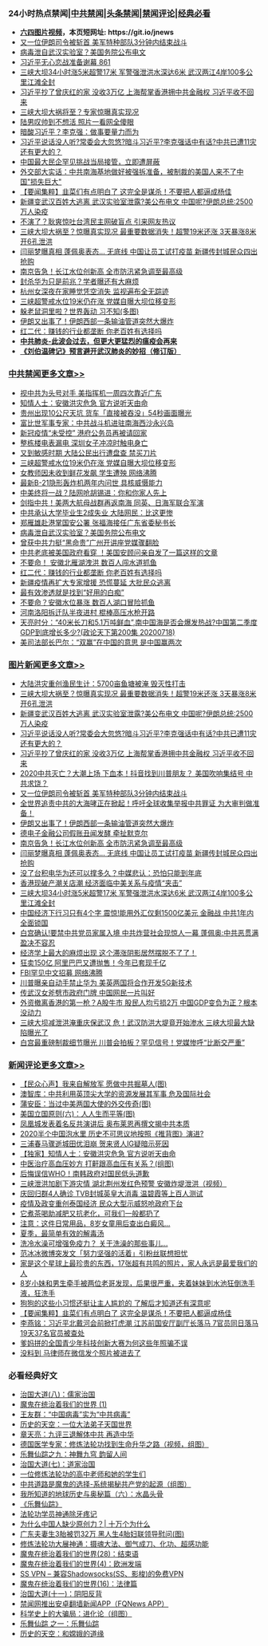 <div id="tt">
<h3>24小时热点禁闻|<a href="#%E4%B8%AD%E5%85%B1%E7%A6%81%E9%97%BB%E6%9B%B4%E5%A4%9A%E6%96%87%E7%AB%A0">中共禁闻</a>|<a href="#%E5%9B%BE%E7%89%87%E6%96%B0%E9%97%BB%E6%9B%B4%E5%A4%9A%E6%96%87%E7%AB%A0">头条禁闻</a>|<a href="#%E6%96%B0%E9%97%BB%E8%AF%84%E8%AE%BA%E6%9B%B4%E5%A4%9A%E6%96%87%E7%AB%A0">禁闻评论|<a href="#%E5%BF%85%E7%9C%8B%E7%BB%8F%E5%85%B8%E5%A5%BD%E6%96%87">经典必看</a></h3>
<ul>
<li><b><a href="http://d1.bdrive.tk/64.mp4" target="_blank">六四图片视频</a>，本页短网址: https://git.io/jnews</b></li>
<li><a href="https://github.com/fqnews/bnews/blob/master/topimagenews/20200719/1363171.md">又一位伊朗司令被斩首 美军特种部队3分钟内结束战斗</a></li>
<li><a href="https://github.com/fqnews/bnews/blob/master/cbnews/20200719/1363069.md">病毒泄自武汉实验室？美国务院公布电文</a></li>
<li><a href="https://github.com/fqnews/bnews/blob/master/bannedvideo/20200719/1363045.md">习近平无心恋战准备谢幕 861</a></li>
<li><a href="https://github.com/fqnews/bnews/blob/master/topimagenews/20200719/1362926.md">三峡大坝34小时涨5米超警17米 军警强泄洪水深达6米 武汉两江4岸100多公里江滩全封</a></li>
<li><a href="https://github.com/fqnews/bnews/blob/master/topimagenews/20200719/1363196.md">习近平抄了曾庆红的家 没收3万亿 上海帮掌香港拥中共金融权 习近平收不回来</a></li>
<li><a href="https://github.com/fqnews/bnews/blob/master/cnnews/20200719/1363169.md">三峡大坝大祸将至？专家惊曝真实现况</a></li>
<li><a href="https://github.com/fqnews/bnews/blob/master/cbnews/20200719/1362931.md">陆男叹帅到不想活 照片一看网全傻眼</a></li>
<li><a href="https://github.com/fqnews/bnews/blob/master/cnnews/20200719/1363139.md">暗酸习近平？李克强：做事要量力而为</a></li>
<li><a href="https://github.com/fqnews/bnews/blob/master/topimagenews/20200719/1363207.md">习近平说话没人听?常委会大忽悠?暗斗习近平?李克强话中有话?中共已遭11灾还有更大的？</a></li>
<li><a href="https://github.com/fqnews/bnews/blob/master/headline/20200719/1362977.md">中国最大民企罕见挑战当局接管，立即遭屏蔽</a></li>
<li><a href="https://github.com/fqnews/bnews/blob/master/bannedvideo/20200719/1363165.md">外交部大实话：中共南海基地做好被强拆准备，被制裁的美国人来不了中国&quot;损失巨大&quot;</a></li>
<li><a href="https://github.com/fqnews/bnews/blob/master/comments/20200719/1363170.md">【要闻集粹】韭菜们有点明白了 这完全是谋杀！不要把人都逼成杨佳</a></li>
<li><a href="https://github.com/fqnews/bnews/blob/master/topimagenews/20200719/1363229.md">新疆变武汉百姓大逃离 武汉实验室泄露?美公布电文 中国呢?伊朗总统:2500万人染疫</a></li>
<li><a href="https://github.com/fqnews/bnews/blob/master/cnnews/20200719/1363188.md">不演了？耿爽惊吐台湾民主网破盲点 引来网友热议</a></li>
<li><a href="https://github.com/fqnews/bnews/blob/master/topimagenews/20200719/1363252.md">三峡大坝大祸至？惊曝真实现况 最重要数据消失！超警19米还涨 3天暴涨8米 开6孔泄洪</a></li>
<li><a href="https://github.com/fqnews/bnews/blob/master/topimagenews/20200719/1362929.md">闫丽梦曝真相 蓬佩奥表态… 无底线 中国让员工试打疫苗 新疆传封城民众四出抢购</a></li>
<li><a href="https://github.com/fqnews/bnews/blob/master/topimagenews/20200719/1362930.md">南京告急！长江水位创新高 全市防汛紧急调至最高级</a></li>
<li><a href="https://github.com/fqnews/bnews/blob/master/worldnews/20200719/1363179.md">封杀华为只是前兆？学者曝还有大麻烦</a></li>
<li><a href="https://github.com/fqnews/bnews/blob/master/cbnews/20200719/1362935.md">杭州女深夜在家睡觉凭空消失 监视遍布全无踪迹</a></li>
<li><a href="https://github.com/fqnews/bnews/blob/master/cbnews/20200719/1363175.md">三峡超警戒水位19米仍在涨 党媒自曝大坝位移变形</a></li>
<li><a href="https://github.com/fqnews/bnews/blob/master/ccpdope/20200719/1363225.md">躲老鼠洞里啦？世界轰动 习不知(多图)</a></li>
<li><a href="https://github.com/fqnews/bnews/blob/master/topimagenews/20200719/1363155.md">伊朗又出事了！伊朗西部一条输油管道突然大爆炸</a></li>
<li><a href="https://github.com/fqnews/bnews/blob/master/cbnews/20200719/1363025.md">红二代：赚钱的行业都垄断 你老百姓有选择吗</a></li>
<li><b><a href="https://github.com/fqnews/bnews/blob/master/comments/20200211/1275071.md" target="_blank">中共肺炎-此波会过去，但更大更猛烈的瘟疫会再来</a></b></li>
<li><b><a href="https://github.com/fqnews/bnews/blob/master/comments/20200207/1272816.md" target="_blank">《刘伯温碑记》预言避开武汉肺炎的妙招（修订版）</a></b></li>
</ul>
</div>

<div class="catlist">
<h3><a href="https://github.com/fqnews/bnews/blob/master/cbnews/" target="_blank">中共禁闻</a><span><a href="https://github.com/fqnews/bnews/blob/master/cbnews/" target="_blank" rel="nofollow">更多文章>></a></span></h3>
<ul>
<li><a href="https://github.com/fqnews/bnews/blob/master/cbnews/20200720/1363295.md" target="_blank">视中共为头号对手 美指挥机一周四次靠近广东</a></li>
<li><a href="https://github.com/fqnews/bnews/blob/master/cbnews/20200720/1363280.md" target="_blank">知情人士：安徽洪灾危急 官方说听天由命</a></li>
<li><a href="https://github.com/fqnews/bnews/blob/master/cbnews/20200720/1363279.md" target="_blank">贵州出现10公尺天坑 货车「直接被吞没」54秒画面曝光</a></li>
<li><a href="https://github.com/fqnews/bnews/blob/master/cbnews/20200720/1363273.md" target="_blank">富比世军事专家：中共战斗机进驻南海西沙永兴岛</a></li>
<li><a href="https://github.com/fqnews/bnews/blob/master/cbnews/20200719/1363234.md" target="_blank">新冠疫情“未受控” 港府公务员再被请回家</a></li>
<li><a href="https://github.com/fqnews/bnews/blob/master/cbnews/20200719/1363193.md" target="_blank">整栋楼电表漏电 深圳女子冲凉时触电身亡</a></li>
<li><a href="https://github.com/fqnews/bnews/blob/master/cbnews/20200719/1363181.md" target="_blank">又到敏感时期 大陆公民出行遭盘查 禁买刀片</a></li>
<li><a href="https://github.com/fqnews/bnews/blob/master/cbnews/20200719/1363175.md" target="_blank">三峡超警戒水位19米仍在涨 党媒自曝大坝位移变形</a></li>
<li><a href="https://github.com/fqnews/bnews/blob/master/cbnews/20200719/1363177.md" target="_blank">女教师因未收到鲜花发飙 学生遭殃 网络沸腾</a></li>
<li><a href="https://github.com/fqnews/bnews/blob/master/cbnews/20200719/1363144.md" target="_blank">最新B-21隐形轰炸机两年内问世 具核威慑能力</a></li>
<li><a href="https://github.com/fqnews/bnews/blob/master/cbnews/20200719/1363142.md" target="_blank">中美终将一战？陆网呛胡锡进：你和你家人先上</a></li>
<li><a href="https://github.com/fqnews/bnews/blob/master/cbnews/20200719/1363135.md" target="_blank">剑指中共！美两大航母战群再返南海 同英、日海军联合军演</a></li>
<li><a href="https://github.com/fqnews/bnews/blob/master/cbnews/20200719/1363128.md" target="_blank">中共承认大学毕业生2成失业 大陆网民：比这更惨</a></li>
<li><a href="https://github.com/fqnews/bnews/blob/master/cbnews/20200719/1363090.md" target="_blank">郑雁雄赴港掌国安公署 张福海接任广东省委秘书长</a></li>
<li><a href="https://github.com/fqnews/bnews/blob/master/cbnews/20200719/1363069.md" target="_blank">病毒泄自武汉实验室？美国务院公布电文</a></li>
<li><a href="https://github.com/fqnews/bnews/blob/master/cbnews/20200719/1363058.md" target="_blank">曾获中共力挺“黑命贵”广州开讲座党媒骤翻脸</a></li>
<li><a href="https://github.com/fqnews/bnews/blob/master/cbnews/20200719/1363051.md" target="_blank">中共老底被美国政府看穿 ！美国安顾问亲自发了一篇这样的文章</a></li>
<li><a href="https://github.com/fqnews/bnews/blob/master/cbnews/20200719/1363037.md" target="_blank">不要命！ 安徽北雁湖洩洪 数百人闯水道抓鱼</a></li>
<li><a href="https://github.com/fqnews/bnews/blob/master/cbnews/20200719/1363025.md" target="_blank">红二代：赚钱的行业都垄断 你老百姓有选择吗</a></li>
<li><a href="https://github.com/fqnews/bnews/blob/master/cbnews/20200719/1363024.md" target="_blank">新疆疫情再扩大专家增援 恐慌蔓延 大批民众逃离</a></li>
<li><a href="https://github.com/fqnews/bnews/blob/master/cbnews/20200719/1363015.md" target="_blank">最有效渗透就是找到“好用的白痴”</a></li>
<li><a href="https://github.com/fqnews/bnews/blob/master/cbnews/20200719/1363014.md" target="_blank">不要命？安徽水位暴涨 数百人湖口冒险抓鱼</a></li>
<li><a href="https://github.com/fqnews/bnews/blob/master/cbnews/20200719/1363013.md" target="_blank">河南洛阳拆迁队半夜进村 棍棒高压水枪开路</a></li>
<li><a href="https://github.com/fqnews/bnews/blob/master/cbnews/20200719/1362999.md" target="_blank">天亮时分：“40米长刀和5.1万吨鲜血”,南中国海是否会爆发热战?中国第二季度GDP到底增长多少?(政论天下第200集 20200718)</a></li>
<li><a href="https://github.com/fqnews/bnews/blob/master/cbnews/20200719/1362940.md" target="_blank">美司法部长巴尔：“双赢”在中国的意思 是中国赢两次</a></li>

</ul>
</div>
<div class="catlist">
<h3><a href="https://github.com/fqnews/bnews/blob/master/topimagenews/" target="_blank">图片新闻</a><span><a href="https://github.com/fqnews/bnews/blob/master/topimagenews/" target="_blank" rel="nofollow">更多文章>></a></span></h3>
<ul>
<li><a href="https://github.com/fqnews/bnews/blob/master/topimagenews/20200720/1363271.md" target="_blank">大陆洪灾重创渔民生计：5700亩鱼塘被淹 毁灭性打击</a></li>
<li><a href="https://github.com/fqnews/bnews/blob/master/topimagenews/20200719/1363252.md" target="_blank">三峡大坝大祸至？惊曝真实现况 最重要数据消失！超警19米还涨 3天暴涨8米 开6孔泄洪</a></li>
<li><a href="https://github.com/fqnews/bnews/blob/master/topimagenews/20200719/1363229.md" target="_blank">新疆变武汉百姓大逃离 武汉实验室泄露?美公布电文 中国呢?伊朗总统:2500万人染疫</a></li>
<li><a href="https://github.com/fqnews/bnews/blob/master/topimagenews/20200719/1363207.md" target="_blank">习近平说话没人听?常委会大忽悠?暗斗习近平?李克强话中有话?中共已遭11灾还有更大的？</a></li>
<li><a href="https://github.com/fqnews/bnews/blob/master/topimagenews/20200719/1363196.md" target="_blank">习近平抄了曾庆红的家 没收3万亿 上海帮掌香港拥中共金融权 习近平收不回来</a></li>
<li><a href="https://github.com/fqnews/bnews/blob/master/topimagenews/20200719/1363189.md" target="_blank">2020中共灭亡？大潮上场 下血本！抖音找到川普朋友？ 美国吹响集结号 中共求饶？</a></li>
<li><a href="https://github.com/fqnews/bnews/blob/master/topimagenews/20200719/1363171.md" target="_blank">又一位伊朗司令被斩首 美军特种部队3分钟内结束战斗</a></li>
<li><a href="https://github.com/fqnews/bnews/blob/master/topimagenews/20200719/1363167.md" target="_blank">全世界追责中共的大海哮正在掀起！呼吁全球收集举报中共罪证 为大审判做准备！</a></li>
<li><a href="https://github.com/fqnews/bnews/blob/master/topimagenews/20200719/1363155.md" target="_blank">伊朗又出事了！伊朗西部一条输油管道突然大爆炸</a></li>
<li><a href="https://github.com/fqnews/bnews/blob/master/topimagenews/20200719/1363012.md" target="_blank">德电子金融公司假账丑闻发酵 牵扯默克尔</a></li>
<li><a href="https://github.com/fqnews/bnews/blob/master/topimagenews/20200719/1362930.md" target="_blank">南京告急！长江水位创新高 全市防汛紧急调至最高级</a></li>
<li><a href="https://github.com/fqnews/bnews/blob/master/topimagenews/20200719/1362929.md" target="_blank">闫丽梦曝真相 蓬佩奥表态… 无底线 中国让员工试打疫苗 新疆传封城民众四出抢购</a></li>
<li><a href="https://github.com/fqnews/bnews/blob/master/topimagenews/20200719/1362928.md" target="_blank">没了台积电华为还可以撑多久？中媒悲认：恐怕只能到年底</a></li>
<li><a href="https://github.com/fqnews/bnews/blob/master/topimagenews/20200719/1362927.md" target="_blank">香港现破产潮关店潮 经济面临中美关系与疫情“夹击”</a></li>
<li><a href="https://github.com/fqnews/bnews/blob/master/topimagenews/20200719/1362926.md" target="_blank">三峡大坝34小时涨5米超警17米 军警强泄洪水深达6米 武汉两江4岸100多公里江滩全封</a></li>
<li><a href="https://github.com/fqnews/bnews/blob/master/topimagenews/20200718/1362860.md" target="_blank">中国经济下行习只有4个字 震惊!能用外汇仅剩1500亿美元 金融战 中共1年内全面锁国</a></li>
<li><a href="https://github.com/fqnews/bnews/blob/master/topimagenews/20200718/1362791.md" target="_blank">白宫确认!要禁中共党员家属入境 中共炸营社会现惊人一幕 蓬佩奥:中共恶贯满盈决不容忍</a></li>
<li><a href="https://github.com/fqnews/bnews/blob/master/topimagenews/20200718/1362790.md" target="_blank">经济学上最大的麻烦出现 这个滞涨阴影居然摆脱不了了！</a></li>
<li><a href="https://github.com/fqnews/bnews/blob/master/topimagenews/20200718/1362789.md" target="_blank">狂卖150亿 阿里巴巴又遭抛售！今年已套现千亿</a></li>
<li><a href="https://github.com/fqnews/bnews/blob/master/topimagenews/20200718/1362721.md" target="_blank">FBI罕见中文招募 网络沸腾</a></li>
<li><a href="https://github.com/fqnews/bnews/blob/master/topimagenews/20200718/1362684.md" target="_blank">川普曝亲自动手禁止华为 美英两国将合作开发5G新技术</a></li>
<li><a href="https://github.com/fqnews/bnews/blob/master/topimagenews/20200718/1362683.md" target="_blank">传武汉女斧劈市政府门牌 中国网民一片叫好</a></li>
<li><a href="https://github.com/fqnews/bnews/blob/master/topimagenews/20200717/1362461.md" target="_blank">外资撤离香港的第一枪？A股牛市 股民人均亏损2万 中国GDP变负为正？根本没动力</a></li>
<li><a href="https://github.com/fqnews/bnews/blob/master/topimagenews/20200717/1362452.md" target="_blank">三峡大坝减泄洪淹重庆保武汉 危！武汉防洪大堤竟开始渗水 三峡大坝最大缺陷曝光了</a></li>
<li><a href="https://github.com/fqnews/bnews/blob/master/topimagenews/20200717/1362421.md" target="_blank">白宫最重磅制裁细节曝光 川普会拍板？罕见信号！党媒惨呼“比断交严重”</a></li>

</ul>
</div>
<div class="catlist">
<h3><a href="https://github.com/fqnews/bnews/blob/master/comments/" target="_blank">新闻评论</a><span><a href="https://github.com/fqnews/bnews/blob/master/comments/" target="_blank" rel="nofollow">更多文章>></a></span></h3>
<ul>
<li><a href="https://github.com/fqnews/bnews/blob/master/comments/20200720/1363318.md" target="_blank">【民众心声】我来自解放军 愿做中共掘墓人(图)</a></li>
<li><a href="https://github.com/fqnews/bnews/blob/master/comments/20200720/1363310.md" target="_blank">澳智库：中共利用英顶尖大学的资源发展其军事 危及国际社会</a></li>
<li><a href="https://github.com/fqnews/bnews/blob/master/comments/20200720/1363297.md" target="_blank">蒲安臣：当过中美两国大使的外交传奇(图)</a></li>
<li><a href="https://github.com/fqnews/bnews/blob/master/comments/20200720/1363289.md" target="_blank">美国立国原则(六)：人人生而平等(图)</a></li>
<li><a href="https://github.com/fqnews/bnews/blob/master/comments/20200720/1363263.md" target="_blank">凤凰城发表着名反共演讲后 奥布莱恩再撰文揭中共本质</a></li>
<li><a href="https://github.com/fqnews/bnews/blob/master/comments/20200719/1363253.md" target="_blank">2020半个中国泡水里 历史不可思议地按照《推背图》演进?</a></li>
<li><a href="https://github.com/fqnews/bnews/blob/master/comments/20200719/1363238.md" target="_blank">三浦春马骤逝城田优泪崩  贺来贤人IG疑暗示死因</a></li>
<li><a href="https://github.com/fqnews/bnews/blob/master/comments/20200719/1363221.md" target="_blank">【独家】知情人士：安徽洪灾危急 官方说听天由命</a></li>
<li><a href="https://github.com/fqnews/bnews/blob/master/comments/20200719/1363206.md" target="_blank">中医治疗高血压妙方 打鼾跟高血压有关系？(组图)</a></li>
<li><a href="https://github.com/fqnews/bnews/blob/master/comments/20200719/1363202.md" target="_blank">后悔误信WHO！南韩政府对国民低头道歉</a></li>
<li><a href="https://github.com/fqnews/bnews/blob/master/comments/20200719/1363201.md" target="_blank">三峡泄洪加剧下游灾情 湖北荆州发红色预警 安徽炸堤泄洪（视频）</a></li>
<li><a href="https://github.com/fqnews/bnews/blob/master/comments/20200719/1363200.md" target="_blank">庆回归群4人确诊 TVB封城英皇大消毒  温碧霞等上百人测试</a></li>
<li><a href="https://github.com/fqnews/bnews/blob/master/comments/20200719/1363195.md" target="_blank">疫情及政变重创泰国经济  民众大型示威怒呛政府下台</a></li>
<li><a href="https://github.com/fqnews/bnews/blob/master/comments/20200719/1363186.md" target="_blank">它煮茶喝助减肥又抗老化，可我们一般都扔了</a></li>
<li><a href="https://github.com/fqnews/bnews/blob/master/comments/20200719/1363185.md" target="_blank">注意：这件日常用品，8岁女童用后查出白癜风&#8230;</a></li>
<li><a href="https://github.com/fqnews/bnews/blob/master/comments/20200719/1363183.md" target="_blank">夏季，最简单有效的解毒汤</a></li>
<li><a href="https://github.com/fqnews/bnews/blob/master/comments/20200719/1363182.md" target="_blank">洗冷水澡可增强免疫力？ 关于洗澡的那些事儿&#8230;</a></li>
<li><a href="https://github.com/fqnews/bnews/blob/master/comments/20200719/1363180.md" target="_blank">范冰冰微博突发文「努力坚强的活着」引粉丝联想担忧</a></li>
<li><a href="https://github.com/fqnews/bnews/blob/master/comments/20200719/1363178.md" target="_blank">家是这个星球上最珍贵的东西，17张超有共鸣的照片，家人永远是最爱我们的人</a></li>
<li><a href="https://github.com/fqnews/bnews/blob/master/comments/20200719/1363174.md" target="_blank">8岁小妹和男生牵手被两位老哥发现，后果很严重，夹着妹妹到水池狂倒洗手液，狂洗手</a></li>
<li><a href="https://github.com/fqnews/bnews/blob/master/comments/20200719/1363173.md" target="_blank">狗狗的这些小习惯还挺让主人尴尬的 了解后才知道还有深意呢</a></li>
<li><a href="https://github.com/fqnews/bnews/blob/master/comments/20200719/1363170.md" target="_blank">【要闻集粹】韭菜们有点明白了 这完全是谋杀！不要把人都逼成杨佳</a></li>
<li><a href="https://github.com/fqnews/bnews/blob/master/comments/20200719/1363140.md" target="_blank">李燕铭：习近平北戴河会前掀打虎潮 江苏前国安厅副厅长落马 7官员同日落马 19天37名官员被查处</a></li>
<li><a href="https://github.com/fqnews/bnews/blob/master/comments/20200719/1363134.md" target="_blank">爹妈拼的全国青少年科技创新大赛为何这些年照骗不误</a></li>
<li><a href="https://github.com/fqnews/bnews/blob/master/comments/20200719/1363132.md" target="_blank">没料到 马律师在微信发个照片被进去了</a></li>

</ul>
</div>

<div class="catlist">
<h3>必看经典好文</h3>
<ul>
<li><a href="https://github.com/fqnews/bnews/blob/master/cbnews/20190424/914482.md" target="_blank">治国大道(八)：儒家治国</a></li>
<li><a href="https://github.com/fqnews/bnews/blob/master/topimagenews/20180519/944624.md" target="_blank">魔鬼在统治着我们的世界 (1)</a></li>
<li><a href="https://github.com/fqnews/bnews/blob/master/comments/20200318/1295755.md" target="_blank">王友群：“中国病毒”实为“中共病毒”</a></li>
<li><a href="https://github.com/fqnews/bnews/blob/master/tculture/20121025/73067.md" target="_blank">历史的天空：一位大法弟子天国世界</a></li>
<li><a href="https://github.com/fqnews/bnews/blob/master/comments/20131119/1029445.md" target="_blank">章天亮：九评三退解体中共 再造中华</a></li>
<li><a href="https://github.com/fqnews/bnews/blob/master/comments/20200607/783186.md" target="_blank">德国医学专家：修炼法轮功找到生命升华之路（视频，组图）</a></li>
<li><a href="https://github.com/fqnews/bnews/blob/master/tculture/20170718/793528.md" target="_blank">乐舞仙踪之九：神舞九穹 韵留人间</a></li>
<li><a href="https://github.com/fqnews/bnews/blob/master/cbnews/20190424/913985.md" target="_blank">治国大道(七)：道家治国</a></li>
<li><a href="https://github.com/fqnews/bnews/blob/master/cbnews/20200702/1354550.md" target="_blank">一位修炼法轮功的高中老师和她的学生们</a></li>
<li><a href="https://github.com/fqnews/bnews/blob/master/comments/20181209/1044543.md" target="_blank">中共道路是魔鬼的选择-系统揭秘共产党的起源（组图）</a></li>
<li><a href="https://github.com/fqnews/bnews/blob/master/cbnews/20171115/856086.md" target="_blank">我所知道的地球历史与奥秘篇（六）：水晶头骨</a></li>
<li><a href="https://github.com/fqnews/bnews/blob/master/comments/20200527/783191.md" target="_blank">《乐舞仙踪》</a></li>
<li><a href="https://github.com/fqnews/bnews/blob/master/health/20170626/780263.md" target="_blank">法轮功学员神通除牙疼记</a></li>
<li><a href="https://github.com/fqnews/bnews/blob/master/ssgc/20200715/1360940.md" target="_blank">为什么中国人缺少原创力？| 十万个为什么</a></li>
<li><a href="https://github.com/fqnews/bnews/blob/master/cbnews/20200611/1343037.md" target="_blank">广东夫妻生3胎被罚32万 黑人生4胎妇联领导慰问(图)</a></li>
<li><a href="https://github.com/fqnews/bnews/blob/master/comments/20191203/1234383.md" target="_blank">修炼法轮功大展神通：摄魂大法、御气成刀、化功、超感功能</a></li>
<li><a href="https://github.com/fqnews/bnews/blob/master/comments/20181228/1054609.md" target="_blank">魔鬼在统治着我们的世界(28)：结束语</a></li>
<li><a href="https://github.com/fqnews/bnews/blob/master/topimagenews/20180522/946266.md" target="_blank">魔鬼在统治着我们的世界(4)：欧洲发端</a></li>
<li><a href="https://github.com/fqnews/bnews/blob/master/comments/20191231/1250654.md" target="_blank">SS VPN &#8211; 兼容Shadowsocks(SS、影梭)的免费VPN</a></li>
<li><a href="https://github.com/fqnews/bnews/blob/master/topimagenews/20180615/958090.md" target="_blank">魔鬼在统治着我们的世界(16)：法律篇</a></li>
<li><a href="https://github.com/fqnews/bnews/blob/master/cbnews/20180317/915893.md" target="_blank">治国大道(十一)：阴阳反背</a></li>
<li><a href="https://github.com/fqnews/bnews/blob/master/comments/20200503/1322531.md" target="_blank">禁闻网推出安卓翻墙新闻APP（FQNews APP）</a></li>
<li><a href="https://github.com/fqnews/bnews/blob/master/comments/20200605/783246.md" target="_blank">科学史上的大骗局：进化论（组图）</a></li>
<li><a href="https://github.com/fqnews/bnews/blob/master/tculture/20170710/789533.md" target="_blank">乐舞仙踪 之一：乐舞仙踪</a></li>
<li><a href="https://github.com/fqnews/bnews/blob/master/cbnews/20190219/1083302.md" target="_blank">历史的天空：和嫦娥的道缘</a></li>

</ul>
</div>